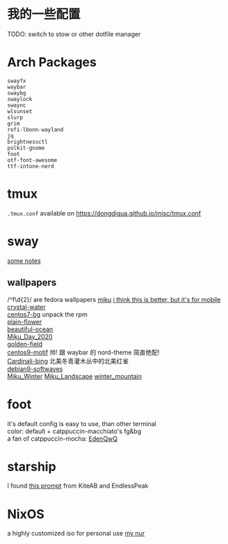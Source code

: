 # 我的一些配置

TODO: switch to stow or other dotfile manager

# Arch Packages
```
swayfx
waybar
swaybg
swaylock
swaync
wlsunset
slurp
grim
rofi-lbonn-wayland
jq
brightnessctl
polkit-gnome
foot
otf-font-awesome
ttf-intone-nerd
```

# tmux
`.tmux.conf` available on https://dongdigua.github.io/misc/tmux.conf

# sway
[some notes](https://dongdigua.github.io/wayland)

## wallpapers
/^f\d{2}/ are fedora wallpapers
[miku](https://wallpapers.com/wallpapers/cute-blue-aesthetic-hatsune-miku-hd-8n3mld5aokfzhjn3.html)
    [i think this is better, but it's for mobile](https://yande.re/post/show/386413)<br>
[crystal-water](https://www.reddit.com/r/wallpaper/comments/wid6qs/crystal_water_theme_1920x1080/)<br>
[centos7-bg](https://vault.centos.org/7.9.2009/os/Source/SPackages/centos-logos-70.0.6-3.el7.centos.src.rpm) unpack the rpm<br>
[plain-flower](https://www.reddit.com/r/unixporn/comments/wp3wpm/my_humble_desktop_bspwm)<br>
[beautiful-ocean](https://www.reddit.com/r/wallpaper/comments/scz5i6/beautiful_ocean_19201080/)<br>
[Miku_Day_2020](https://steamcommunity.com/sharedfiles/filedetails/?id=2018514041)<br>
[golden-field](https://steamcommunity.com/sharedfiles/filedetails/?id=2581587068)<br>
[centos9-motif](https://people.centos.org/areguera/backgrounds/c9/default/standard/hue-0.png) 帅! 跟 waybar 的 nord-theme 简直绝配!<br>
[Cardinali-bing](https://cn.bing.com/th?id=OHR.WinterberryBush_ZH-CN1414026440_1920x1200.jpg) 北美冬青灌木丛中的北美红雀<br>
[debian9-softwaves](https://wiki.debian.org/DebianArt/Themes/softWaves?action=AttachFile&do=view&target=attachment_wallpaper.png)<br>
[Miku_Winter](https://steamcommunity.com/sharedfiles/filedetails/?id=1205035458)
[Miku_Landscape](https://steamcommunity.com/sharedfiles/filedetails/?id=1260143865)
[winter_mountain](https://mdh.anjiurine.top/download/6cf8895d7f6dda8ffce8fc1f352fc1da0ec10a626b4c336d2a70b32bf14a02ac)

# foot
it's default config is easy to use, than other terminal<br>
color: default + catppuccin-macchiato's fg&bg<br>
a fan of catppuccin-mocha: [EdenQwQ](https://github.com/EdenQwQ/dots)<br>

# starship
I found [this prompt](https://github.com/zimfw/magicmace) from KiteAB and EndlessPeak

# NixOS
a highly customized iso for personal use
[my nur](https://github.com/dongdigua/nur-pkg)
